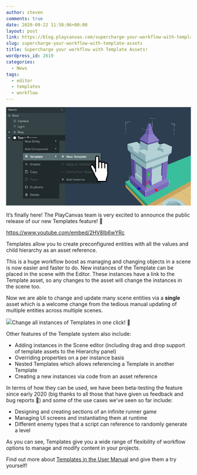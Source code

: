```yaml
---
author: steven
comments: true
date: 2020-09-22 11:58:06+00:00
layout: post
link: https://blog.playcanvas.com/supercharge-your-workflow-with-template-assets/
slug: supercharge-your-workflow-with-template-assets
title: Supercharge your workflow with Template Assets!
wordpress_id: 2619
categories:
  - News
tags:
  - editor
  - templates
  - workflow
---
```


![](/assets/media/Templates-static-image.jpg)

It’s finally here! The PlayCanvas team is very excited to announce the public release of our new Templates feature! 🎉

https://www.youtube.com/embed/2HV8Ib6wYRc

Templates allow you to create preconfigured entities with all the values and child hierarchy as an asset reference.

This is a huge workflow boost as managing and changing objects in a scene is now easier and faster to do. New instances of the Template can be placed in the scene with the Editor. These instances have a link to the Template asset, so any changes to the asset will change the instances in the scene too.

Now we are able to change and update many scene entities via a **single** asset which is a welcome change from the tedious manual updating of multiple entities across multiple scenes.

![](/assets/media/Kapture-2020-09-16-at-18.32.13.gif)Change all instances of Templates in one click! 🚀

Other features of the Template system also include:

- Adding instances in the Scene editor (including drag and drop support of template assets to the Hierarchy panel)
- Overriding properties on a per instance basis
- Nested Templates which allows referencing a Template in another Template
- Creating a new instances via code from an asset reference

In terms of how they can be used, we have been beta-testing the feature since early 2020 (big thanks to all those that have given us feedback and bug reports 🙏) and some of the use cases we've seen so far include:

- Designing and creating sections of an infinite runner game
- Managing UI screens and instantiating them at runtime
- Different enemy types that a script can reference to randomly generate a level

As you can see, Templates give you a wide range of flexibility of workflow options to manage and modify content in your projects.

Find out more about [Templates in the User Manual](https://developer.playcanvas.com/en/user-manual/templates/) and give them a try yourself!
